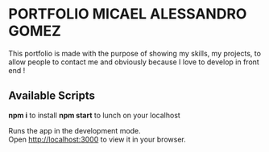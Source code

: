 # PORTFOLIO MICAEL ALESSANDRO GOMEZ
This portfolio is made with the purpose of showing my skills, my projects, to allow people to contact me and obviously because I love to develop in front end !


## Available Scripts

 **npm i** to install 
 **npm start** to lunch on your localhost 
 
Runs the app in the development mode.\
Open [http://localhost:3000](http://localhost:3000) to view it in your browser.
